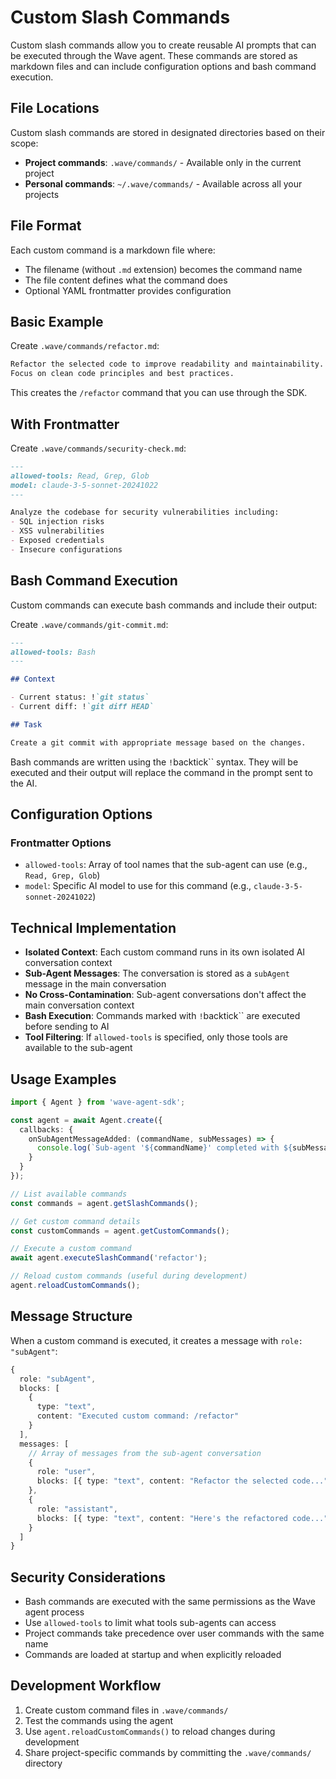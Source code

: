 # Custom Slash Commands

Custom slash commands allow you to create reusable AI prompts that can be executed through the Wave agent. These commands are stored as markdown files and can include configuration options and bash command execution.

## File Locations

Custom slash commands are stored in designated directories based on their scope:

- **Project commands**: `.wave/commands/` - Available only in the current project
- **Personal commands**: `~/.wave/commands/` - Available across all your projects

## File Format

Each custom command is a markdown file where:
- The filename (without `.md` extension) becomes the command name
- The file content defines what the command does
- Optional YAML frontmatter provides configuration

## Basic Example

Create `.wave/commands/refactor.md`:

```markdown
Refactor the selected code to improve readability and maintainability.
Focus on clean code principles and best practices.
```

This creates the `/refactor` command that you can use through the SDK.

## With Frontmatter

Create `.wave/commands/security-check.md`:

```markdown
---
allowed-tools: Read, Grep, Glob
model: claude-3-5-sonnet-20241022
---

Analyze the codebase for security vulnerabilities including:
- SQL injection risks
- XSS vulnerabilities
- Exposed credentials
- Insecure configurations
```

## Bash Command Execution

Custom commands can execute bash commands and include their output:

Create `.wave/commands/git-commit.md`:

```markdown
---
allowed-tools: Bash
---

## Context

- Current status: !`git status`
- Current diff: !`git diff HEAD`

## Task

Create a git commit with appropriate message based on the changes.
```

Bash commands are written using the `!`backtick`` syntax. They will be executed and their output will replace the command in the prompt sent to the AI.

## Configuration Options

### Frontmatter Options

- `allowed-tools`: Array of tool names that the sub-agent can use (e.g., `Read, Grep, Glob`)
- `model`: Specific AI model to use for this command (e.g., `claude-3-5-sonnet-20241022`)

## Technical Implementation

- **Isolated Context**: Each custom command runs in its own isolated AI conversation context
- **Sub-Agent Messages**: The conversation is stored as a `subAgent` message in the main conversation
- **No Cross-Contamination**: Sub-agent conversations don't affect the main conversation context
- **Bash Execution**: Commands marked with `!`backtick`` are executed before sending to AI
- **Tool Filtering**: If `allowed-tools` is specified, only those tools are available to the sub-agent

## Usage Examples

```typescript
import { Agent } from 'wave-agent-sdk';

const agent = await Agent.create({
  callbacks: {
    onSubAgentMessageAdded: (commandName, subMessages) => {
      console.log(`Sub-agent '${commandName}' completed with ${subMessages.length} messages`);
    }
  }
});

// List available commands
const commands = agent.getSlashCommands();

// Get custom command details
const customCommands = agent.getCustomCommands();

// Execute a custom command
await agent.executeSlashCommand('refactor');

// Reload custom commands (useful during development)
agent.reloadCustomCommands();
```

## Message Structure

When a custom command is executed, it creates a message with `role: "subAgent"`:

```typescript
{
  role: "subAgent",
  blocks: [
    {
      type: "text",
      content: "Executed custom command: /refactor"
    }
  ],
  messages: [
    // Array of messages from the sub-agent conversation
    {
      role: "user",
      blocks: [{ type: "text", content: "Refactor the selected code..." }]
    },
    {
      role: "assistant", 
      blocks: [{ type: "text", content: "Here's the refactored code..." }]
    }
  ]
}
```

## Security Considerations

- Bash commands are executed with the same permissions as the Wave agent process
- Use `allowed-tools` to limit what tools sub-agents can access
- Project commands take precedence over user commands with the same name
- Commands are loaded at startup and when explicitly reloaded

## Development Workflow

1. Create custom command files in `.wave/commands/`
2. Test the commands using the agent
3. Use `agent.reloadCustomCommands()` to reload changes during development
4. Share project-specific commands by committing the `.wave/commands/` directory